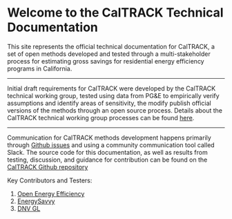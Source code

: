 # Welcome to the CalTRACK Technical Documentation

This site represents the official technical documentation for CalTRACK, a set of open methods developed and tested through a multi-stakeholder process for estimating gross savings for residential energy efficiency programs in California.

-----

Initial draft requirements for CalTRACK were developed by the CalTRACK technical working group, tested using data from PG&E to empirically verify assumptions and identify areas of sensitivity, the modify publish official versions of the methods through an open source process. Details about the CalTRACK technical working group processes can be found [here](http://www.caltrack.org/methods-dev-process.html).

----

Communication for CalTRACK methods development happens primarily through [Github issues](https://github.com/impactlab/caltrack/issues) and using a community communication tool called Slack. The source code for this documentation, as well as results from testing, discussion, and guidance for contribution can be found on the [CalTRACK Github repository](https://github.com/impactlab/caltrack)

Key Contributors and Testers:

1. [Open Energy Efficiency](http://openeemeter.org)
2. [EnergySavvy](http://www.energysavvy.com)
3. [DNV GL](http://www.dnvgl.com)
